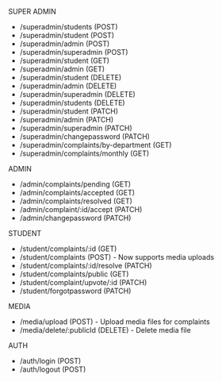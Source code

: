 SUPER ADMIN 

- /superadmin/students (POST)
- /superadmin/student (POST)
- /superadmin/admin (POST)
- /superadmin/superadmin (POST) 
- /superadmin/student (GET)
- /superadmin/admin (GET)
- /superadmin/student (DELETE)
- /superadmin/admin (DELETE)
- /superadmin/superadmin (DELETE)
- /superadmin/students (DELETE)
- /superadmin/student (PATCH)
- /superadmin/admin (PATCH)
- /superadmin/superadmin (PATCH)
- /superadmin/changepassword (PATCH)
- /superadmin/complaints/by-department (GET)
- /superadmin/complaints/monthly (GET)

ADMIN
- /admin/complaints/pending (GET)
- /admin/complaints/accepted (GET)
- /admin/complaints/resolved (GET)
- /admin/complaint/:id/accept (PATCH)
- /admin/changepassword (PATCH)

STUDENT 
- /student/complaints/:id (GET)
- /student/complaints (POST) - Now supports media uploads
- /student/complaints/:id/resolve (PATCH)
- /student/complaints/public (GET)
- /student/complaint/upvote/:id (PATCH) 
- /student/forgotpassword (PATCH)

MEDIA
- /media/upload (POST) - Upload media files for complaints
- /media/delete/:publicId (DELETE) - Delete media file

AUTH
- /auth/login (POST)
- /auth/logout (POST)